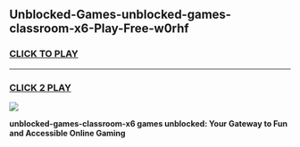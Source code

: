 
## Unblocked-Games-unblocked-games-classroom-x6-Play-Free-w0rhf
<h3>
<a href="https://premium76.site?title=unblocked-games-classroom-x6&ref=23A">CLICK TO PLAY</a></h3>
<hr>

<h3>
<a href="https://premium76.site?title=unblocked-games-classroom-x6&ref=23A">CLICK 2 PLAY</a>
  
</h3>

<a href="https://premium76.site?title=unblocked-games-classroom-x6&ref=23A"><img src="https://clearcache.store/games.png"></a>


**unblocked-games-classroom-x6 games unblocked: Your Gateway to Fun and Accessible Online Gaming**
